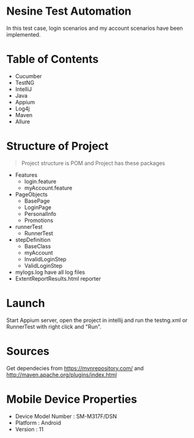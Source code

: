# Nesine Test Automation
In this test case, login scenarios and my account scenarios have been implemented.
# Table of Contents
- Cucumber
- TestNG
- IntelliJ
- Java
- Appium
- Log4j
- Maven
- Allure
# Structure of Project
> Project structure is POM and Project has these packages
- Features
    - login.feature
    - myAccount.feature
- PageObjects
    - BasePage
    - LoginPage
    - PersonalInfo
    - Promotions
- runnerTest
   - RunnerTest
- stepDefinition
    - BaseClass
    - myAccount
    - InvalidLoginStep
    - ValidLoginStep
- mylogs.log have all log files
- ExtentReportResults.html reporter
# Launch

Start Appium server, open the project in intellij and run the testng.xml or RunnerTest with right click and "Run".

# Sources

Get dependecies from  https://mvnrepository.com/ and http://maven.apache.org/plugins/index.html

# Mobile Device Properties
- Device Model Number : SM-M317F/DSN
- Platform : Android
- Version : 11
